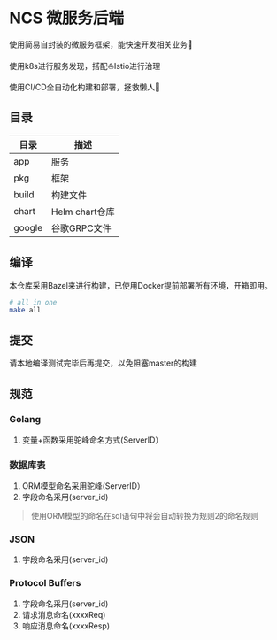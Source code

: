 # NCS 微服务后端

使用简易自封装的微服务框架，能快速开发相关业务🎯

使用k8s进行服务发现，搭配⛵️Istio进行治理

使用CI/CD全自动化构建和部署，拯救懒人🤤

## 目录

| 目录 | 描述 |
| ----  | ----- |
| app   | 服务 |
| pkg   | 框架 |
| build | 构建文件  |
| chart | Helm chart仓库 |
| google | 谷歌GRPC文件 |

## 编译

本仓库采用Bazel来进行构建，已使用Docker提前部署所有环境，开箱即用。

```bash
# all in one
make all
```

## 提交

请本地编译测试完毕后再提交，以免阻塞master的构建

## 规范

### Golang

1. 变量+函数采用驼峰命名方式(ServerID）

### 数据库表

1. ORM模型命名采用驼峰(ServerID）
2. 字段命名采用(server_id)

> 使用ORM模型的命名在sql语句中将会自动转换为规则2的命名规则

### JSON

1. 字段命名采用(server_id)

### Protocol Buffers

1. 字段命名采用(server_id)
2. 请求消息命名(xxxxReq)
3. 响应消息命名(xxxxResp)